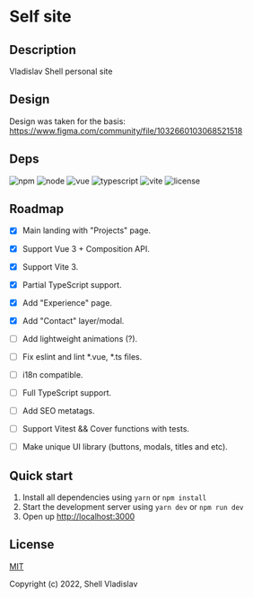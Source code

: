 # Self site

## Description
Vladislav Shell personal site

## Design
Design was taken for the basis: https://www.figma.com/community/file/1032660103068521518

## Deps

![npm](https://img.shields.io/badge/npm-v8.13.2-blue?style=flat-square)
![node](https://img.shields.io/badge/node-v16.15.1-yellowgreen?style=flat-square)
![vue](https://img.shields.io/badge/vue-v3.2.37-green?style=flat-square)
![typescript](https://img.shields.io/badge/typescript-v4.7.4-lightgrey?style=flat-square)
![vite](https://img.shields.io/badge/vite-v3.0.2-yellow?style=flat-square)
![license](https://img.shields.io/badge/license-MIT-green?style=flat-square)

## Roadmap

- [x] Main landing with "Projects" page.
- [x] Support Vue 3 + Composition API.
- [x] Support Vite 3.
- [x] Partial TypeScript support.
- [x] Add "Experience" page.
- [x] Add "Contact" layer/modal.
- [ ] Add lightweight animations (?).
- [ ] Fix eslint and lint *.vue, *.ts files.
- [ ] i18n compatible.
- [ ] Full TypeScript support.
- [ ] Add SEO metatags.
- [ ] Support Vitest && Cover functions with tests.
- [ ] Make unique UI library (buttons, modals, titles and etc).


## Quick start

1. Install all dependencies using `yarn` or `npm install`
2. Start the development server using `yarn dev` or `npm run dev`
3. Open up [http://localhost:3000](http://localhost:3000)

## License

[MIT](https://github.com/FreeeeZ/self-site/blob/main/LICENSE)

Copyright (c) 2022, Shell Vladislav
